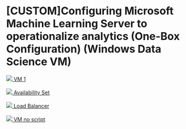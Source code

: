 # [CUSTOM]Configuring Microsoft Machine Learning Server to operationalize analytics (One-Box Configuration) (Windows Data Science VM)

<a href="https://portal.azure.com/#create/Microsoft.Template/uri/https%3A%2F%2Fraw.githubusercontent.com%2Fthdotnet%2Fone-box-windows-dsvm%2Fmaster%2Fazuredeploy.json" target="_blank">
    <img src="http://azuredeploy.net/deploybutton.png" /> 
    <span>VM 1</span>
</a>
<div></div>
<br/>
<a href="https://portal.azure.com/#create/Microsoft.Template/uri/https%3A%2F%2Fraw.githubusercontent.com%2Fthdotnet%2Fone-box-windows-dsvm%2Fmaster%2Favailabilityset.json" target="_blank">
    <img src="http://azuredeploy.net/deploybutton.png" /> 
    <span>Availability Set</span>
</a>
<div></div>
<br/>
<a href="https://portal.azure.com/#create/Microsoft.Template/uri/https%3A%2F%2Fraw.githubusercontent.com%2Fthdotnet%2Fone-box-windows-dsvm%2Fmaster%2Floadbalancer.json" target="_blank">
    <img src="http://azuredeploy.net/deploybutton.png" /> 
    <span>Load Balancer</span>
</a>
<div></div>
<br/>
<a href="https://portal.azure.com/#create/Microsoft.Template/uri/https%3A%2F%2Fraw.githubusercontent.com%2Fthdotnet%2Fone-box-windows-dsvm%2Fmaster%2Fazuredeploynops.json" target="_blank">
    <img src="http://azuredeploy.net/deploybutton.png" /> 
    <span>VM no script</span>
</a>

